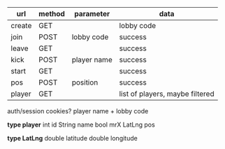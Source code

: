| url    | method | parameter   | data                            |
|--------|--------|-------------|---------------------------------|
| create | GET    |             | lobby code                      |
| join   | POST   | lobby code  | success                         |
| leave  | GET    |             | success                         |
| kick   | POST   | player name | success                         |
| start  | GET    |             | success                         |
| pos    | POST   | position    | success                         |
| player | GET    |             | list of players, maybe filtered |

auth/session cookies?
player name + lobby code


**type player**
int id
String name
bool mrX
LatLng pos

**type LatLng**
double latitude
double longitude